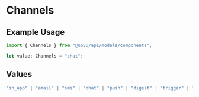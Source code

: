 # Channels

## Example Usage

```typescript
import { Channels } from "@novu/api/models/components";

let value: Channels = "chat";
```

## Values

```typescript
"in_app" | "email" | "sms" | "chat" | "push" | "digest" | "trigger" | "delay" | "custom"
```
